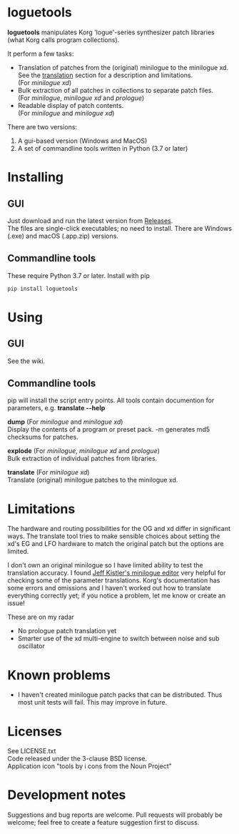 # loguetools

**loguetools** manipulates Korg 'logue'-series synthesizer patch libraries (what Korg calls program collections).

It perform a few tasks:
* Translation of patches from the (original) minilogue to the minilogue xd. See the [translation](#translation) section for a description and limitations.  
(For *minilogue xd*)
* Bulk extraction of all patches in collections to separate patch files.  
(For *minilogue*, *minilogue xd* and *prologue*)
* Readable display of patch contents.  
(For *minilogue* and *minilogue xd*)

There are two versions:
1. A gui-based version (Windows and MacOS)
2. A set of commandline tools written in Python (3.7 or later)

# Installing
## GUI
Just download and run the latest version from [Releases](https://github.com/gazzar/loguetools/releases/latest).  
The files are single-click executables; no need to install. There are Windows (.exe) and macOS (.app.zip) versions.

## Commandline tools
These require Python 3.7 or later.
Install with pip

```bash
pip install loguetools
```

# Using

## GUI

See the wiki.

## Commandline tools
pip will install the script entry points. All tools contain documention for parameters, e.g. **translate --help**

**dump** (For *minilogue* and *minilogue xd*)  
Display the contents of a program or preset pack. -m generates md5 checksums for patches.

**explode** (For *minilogue*, *minilogue xd* and *prologue*)  
Bulk extraction of individual patches from libraries.

**translate** (For *minilogue xd*)  
Translate (original) minilogue patches to the minilogue xd.


# Limitations

The hardware and routing possibilities for the OG and xd differ in significant ways. The translate tool tries to make sensible choices about setting the xd's EG and LFO hardware to match the original patch but the options are limited.

I don't own an original minilogue so I have limited ability to test the translation accuracy. I found [Jeff Kistler's minilogue editor](https://github.com/jeffkistler/minilogue-editor) very helpful for checking some of the parameter translations. Korg's documentation has some errors and omissions and I haven't worked out how to translate everything correctly yet; if you notice a problem, let me know or create an issue!

These are on my radar
* No prologue patch translation yet
* Smarter use of the xd multi-engine to switch between noise and sub oscillator

# Known problems
* I haven't created minilogue patch packs that can be distributed. Thus most unit tests will fail. This may improve in future.

# Licenses
See LICENSE.txt  
Code released under the 3-clause BSD license.  
Application icon "tools by i cons from the Noun Project"

# Development notes
Suggestions and bug reports are welcome. Pull requests will probably be welcome; feel free to create a feature suggestion first to discuss.
